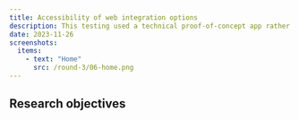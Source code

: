 ```yaml
---
title: Accessibility of web integration options
description: This testing used a technical proof-of-concept app rather than a Figma prototype. The app was loaded onto GDS devices that were handed to participants. We wanted to explore the differences between three methods of integrating GOV.UK web content.
date: 2023-11-26
screenshots:
  items:
    - text: "Home"
      src: /round-3/06-home.png
---
```


## Research objectives 